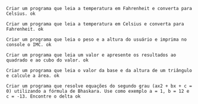     Criar um programa que leia a temperatura em Fahrenheit e converta para Celsius. ok 

    Criar um programa que leia a temperatura em Celsius e converta para Fahrenheit. ok 

    Criar um programa que leia o peso e a altura do usuário e imprima no console o IMC. ok

    Criar um programa que leia um valor e apresente os resultados ao quadrado e ao cubo do valor. ok

    Criar um programa que leia o valor da base e da altura de um triângulo e calcule a área. ok 

    Criar um programa que resolve equações do segundo grau (ax2 + bx + c = 0) utilizando a fórmula de Bhaskara. Use como exemplo a = 1, b = 12 e c = -13. Encontre o delta ok 